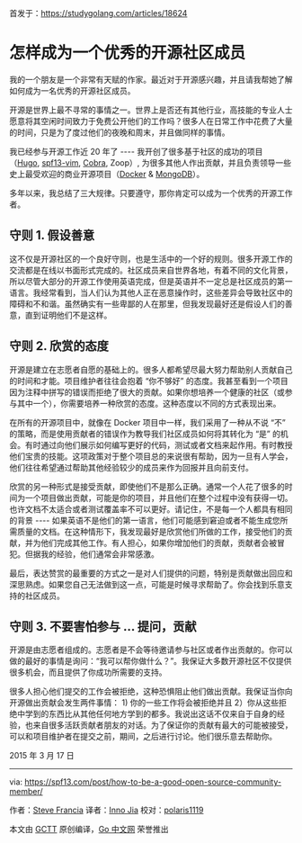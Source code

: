 首发于：https://studygolang.com/articles/18624

# 怎样成为一个优秀的开源社区成员

我的一个朋友是一个非常有天赋的作家。最近对于开源感兴趣，并且请我帮她了解如何成为一名优秀的开源社区成员。

开源是世界上最不寻常的事情之一。世界上是否还有其他行业，高技能的专业人士愿意将其空闲时间致力于免费公开他们的工作吗？很多人在日常工作中花费了大量的时间，只是为了度过他们的夜晚和周末，并且做同样的事情。

我已经参与开源工作近 20 年了 ---- 我开创了很多基于社区的成功的项目（[Hugo](http://gohugo.io/), [spf13-vim](http://vim.spf13.com/), [Cobra](http://github.com/spf13/cobra), Zoop）, 为很多其他人作出贡献，并且负责领导一些史上最受欢迎的商业开源项目（[Docker](http://docker.com/) & [MongoDB](http://mongodb.org/)）。

多年以来，我总结了三大规律。只要遵守，那你肯定可以成为一个优秀的开源工作者。

## 守则 1. 假设善意

这不仅是开源社区的一个良好守则，也是生活中的一个好的规则。很多开源工作的交流都是在线以书面形式完成的。社区成员来自世界各地，有着不同的文化背景，所以尽管大部分的开源工作使用英语完成，但是英语并不一定总是社区成员的第一语言。我经常看到，当人们认为其他人正在恶意操作时，这些差异会导致社区中的障碍和不和谐。虽然确实有一些卑鄙的人在那里，但我发现最好还是假设人们的善意，直到证明他们不是这样。

## 守则 2. 欣赏的态度

开源是建立在志愿者自愿的基础上的。很多人都希望尽最大努力帮助别人贡献自己的时间和才能。项目维护者往往会抱着 “你不够好” 的态度。我甚至看到一个项目因为注释中拼写的错误而拒绝了很大的贡献。如果你想培养一个健康的社区（或参与其中一个），你需要培养一种欣赏的态度。这种态度以不同的方式表现出来。

在所有的开源项目中，就像在 Docker 项目中一样，我们采用了一种从不说 “不” 的策略，而是使用贡献者的错误作为教导我们社区成员如何将其转化为 “是” 的机会。有时通过向他们展示如何编写更好的代码，测试或者文档来起作用。有时教授他们宝贵的技能。这项政策对于整个项目总的来说很有帮助，因为一旦有人学会，他们往往希望通过帮助其他经验较少的成员来作为回报并且向前支付。

欣赏的另一种形式是接受贡献，即使他们不是那么正确。通常一个人花了很多的时间为一个项目做出贡献，可能是你的项目，并且他们在整个过程中没有获得一切。也许文档不太适合或者测试覆盖率不可以更好。请记住，不是每一个人都具有相同的背景 ---- 如果英语不是他们的第一语言，他们可能感到窘迫或者不能生成您所需质量的文档。在这种情形下，我发现最好是欣赏他们所做的工作，接受他们的贡献，并为他们完成其他工作。有人担心，如果你增加他们的贡献，贡献者会被冒犯。但据我的经验，他们通常会非常感激。

最后，表达赞赏的最重要的方式之一是对人们提供的问题，特别是贡献做出回应和深思熟虑。如果您自己无法做到这一点，可能是时候寻求帮助了。你会找到乐意支持的社区成员。

## 守则 3. 不要害怕参与 ... 提问，贡献

开源是由志愿者组成的。志愿者是不会等待邀请参与社区或者作出贡献的。你可以做的最好的事情是询问：“我可以帮你做什么？”。我保证大多数开源社区不仅提供很多机会，而且提供了你成功所需要的支持。

很多人担心他们提交的工作会被拒绝，这种恐惧阻止他们做出贡献。我保证当你向开源做出贡献会发生两件事情： 1) 你的一些工作将会被拒绝并且 2）你从这些拒绝中学到的东西比从其他任何地方学到的都多。我说出这话不仅来自于自身的经验，也来自很多活跃贡献者朋友的对话。为了保证你的贡献有最大的可能被接受，可以和项目维护者在提交之前，期间，之后进行讨论。他们很乐意去帮助你。

2015 年 3 月 17 日

---

via: https://spf13.com/post/how-to-be-a-good-open-source-community-member/

作者：[Steve Francia](https://spf13.com/)
译者：[Inno Jia](https://github.com/kobeHub)
校对：[polaris1119](https://github.com/polaris1119)

本文由 [GCTT](https://github.com/studygolang/GCTT) 原创编译，[Go 中文网](https://studygolang.com/) 荣誉推出
